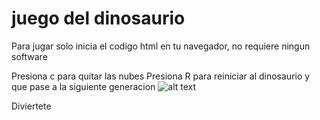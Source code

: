# juego del dinosaurio

Para jugar solo inicia el codigo html en tu navegador, no requiere ningun software

Presiona c para quitar las nubes
Presiona R para reiniciar al dinosaurio y que pase a la siguiente generacion
![alt text](ttps://www.youtube.com/watch?v=Zs38KBEEBGk)

Diviertete


